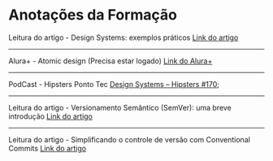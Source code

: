 # Anotações da Formação

Leitura do artigo - Design Systems: exemplos práticos
[Link do artigo](https://www.alura.com.br/artigos/design-systems-exemplos-praticos?_gl=1*qqp5pg*_ga*MTI4OTcxMTkxMy4xNjc5MzMxNDMy*_ga_1EPWSW3PCS*MTcxNTg5ODU2NS4yMDguMS4xNzE1OTAwMzcwLjAuMC4w*_fplc*TE93VjVianpKMGZ1WTFNdll6RE9vJTJCbFhiNjhjYjYzaEdnbWxuNm1rQkNaTVBYUEtWZzc2MTEySjNOTVRpU1glMkI0SWJha0dPaXZGTXJNVkUwSDdNJTJGQ3VDbEQ0cU9wS1RDSWJsZmZZUWUlMkYzbDFDZlUwYzdRNlFyVWdCc1gzd2clM0QlM0Q.)

---

Alura+ - Atomic design
(Precisa estar logado)
[Link do Alura+](https://cursos.alura.com.br/extra/alura-mais/atomic-design-c865)

---

PodCast - Hipsters Ponto Tec
[Design Systems – Hipsters #170](https://www.hipsters.tech/design-systems-hipsters-170/);


---

Leitura do artigo - Versionamento Semântico (SemVer): uma breve introdução
[Link do artigo](https://www.alura.com.br/artigos/versionamento-semantico-breve-introducao)

---
Leitura do artigo - Simplificando o controle de versão com Conventional Commits
[Link do artigo](https://www.alura.com.br/artigos/simplificando-controle-versao-conventional-commits)